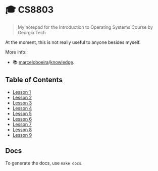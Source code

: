 # 🎓 CS8803
> My notepad for the Introduction to Operating Systems Course by Georgia Tech

At the moment, this is not really useful to anyone besides myself.

More info:
  * 📚 [marceloboeira](https://github.com/marceloboeira)/[knowledge](https://github.com/marceloboeira/knowledge).

## Table of Contents

* [Lesson 1](lessons/lesson-1#lesson-1)
* [Lesson 2](lessons/lesson-2#lesson-2)
* [Lesson 3](lessons/lesson-3#lesson-3)
* [Lesson 4](lessons/lesson-4#lesson-4)
* [Lesson 5](lessons/lesson-5#lesson-5)
* [Lesson 6](lessons/lesson-6#lesson-6)
* [Lesson 7](lessons/lesson-7#lesson-7)
* [Lesson 8](lessons/lesson-8#lesson-8)
* [Lesson 9](lessons/lesson-9#lesson-9)

## Docs

To generate the docs, use `make docs`.
